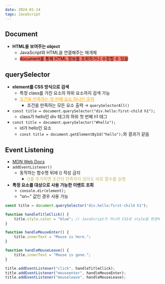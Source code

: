 ```yaml
---
date: 2024-01-14
tags: JavaScript
---
```


## Document

- **HTML을 보여주는 object**
	- JavaScript와 HTML을 연결해주는 매개체
	- <span style="border-radius: 5px; color: black; background-color: salmon">document를 통해 HTML 정보를 조회하거나 수정할 수 있음</span>



## querySelector

- **element를 CSS 방식으로 검색**
	- 특정 class를 가진 요소의 하위 요소까지 검색 가능
	- <span style="color: orange"><u>조건을 만족하는 첫 번째 요소 하나만 출력</u></span>
		- 조건을 만족하는 모든 요소 출력 → `querySelectorAll()`
- `const title = document.querySelector("div.hello:first-child h1");`
	- class가 hello인 div 태그의 하위 첫 번째 h1 태그
- `const title = document.querySelector("#hello");`
	- id가 hello인 요소
	- `const title = document.getElementById("hello");`와 결과가 같음



## Event Listening

- [MDN Web Docs](https://developer.mozilla.org/en-US/docs/Web/API/HTMLHeadingElement)
- `addEventListener()`
	- 동작하는 함수명 뒤에 () 작성 금지
		- <span style="color: darkkhaki">()를 추가하면 조건이 만족하지 않아도 바로 함수를 실행</span>
- **특정 요소를 대상으로 사용 가능한 이벤트 조회**
	- `console.dir(element);`
	- "on~" 값인 경우 사용 가능

```js
const title = document.querySelector("div.hello:first-child h1");

function handleTitleClick() {
    title.style.color = "blue"; // JavaScript가 아니라 CSS로 style을 변경해야 적절함
}

function handleMouseEnter() {
    title.innerText = "Mouse is here.";
}

function handleMouseLeave() {
    title.innerText = "Mouse is gone.";
}

title.addEventListener("click", handleTitleClick);
title.addEventListener("mouseenter", handleMouseEnter);
title.addEventListener("mouseleave", handleMouseLeave);
```

